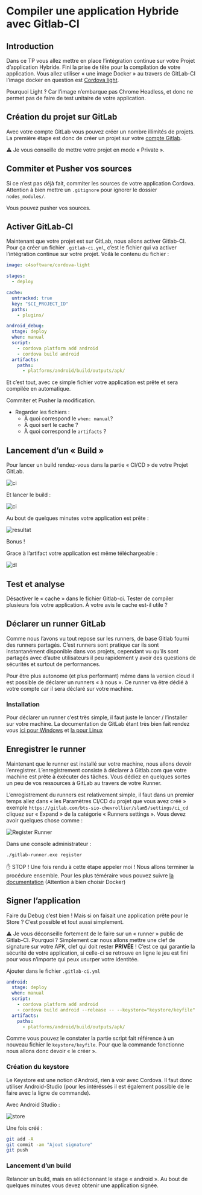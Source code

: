 # Compiler une application Hybride avec Gitlab-CI

## Introduction

Dans ce TP vous allez mettre en place l’intégration continue sur votre Projet d’application Hybride. Fini la prise de tête pour la compilation de votre application. Vous allez utiliser « une image Docker » au travers de GitLab-CI l’image docker en question est [Cordova light](https://hub.docker.com/r/c4software/cordova-light/).

Pourquoi Light ? Car l’image n’embarque pas Chrome Headless, et donc ne permet pas de faire de test unitaire de votre application.

## Création du projet sur GitLab

Avec votre compte GitLab vous pouvez créer un nombre illimités de projets. La première étape est donc de créer un projet sur votre  [compte Gitlab](https://gitlab.com/projects/new).

⚠️ Je vous conseille de mettre votre projet en mode « Private ».

## Commiter et Pusher vos sources

Si ce n’est pas déjà fait, commiter les sources de votre application Cordova. Attention à bien mettre un ```.gitignore``` pour ignorer le dossier ```nodes_modules/```.

Vous pouvez pusher vos sources.

## Activer GitLab-CI

Maintenant que votre projet est sur GitLab, nous allons activer Gitlab-CI. Pour ça créer un fichier ```.gitlab-ci.yml```, c’est le fichier qui va activer l’intégration continue sur votre projet. Voilà le contenu du fichier :

```yml
image: c4software/cordova-light

stages:
  - deploy

cache:
  untracked: true
  key: "$CI_PROJECT_ID"
  paths:
    - plugins/

android_debug:
  stage: deploy
  when: manual
  script:
    - cordova platform add android
    - cordova build android
  artifacts:
    paths:
      - platforms/android/build/outputs/apk/
```

Et c’est tout, avec ce simple fichier votre application est prête et sera compilée en automatique.

Commiter et Pusher la modification.

- Regarder les fichiers :
  - À quoi correspond le ```when: manual```?
  - À quoi sert le cache ?
  - À quoi correspond le ```artifacts``` ?

## Lancement d’un « Build »

Pour lancer un build rendez-vous dans la partie « CI/CD » de votre Projet GitLab.

![ci](./ressources/hybrid-ci.png)

Et lancer le build :

![ci](./ressources/run.png)

Au bout de quelques minutes votre application est prête :

![resultat](./ressources/resultat.png)

Bonus !

Grace à l’artifact votre application est même téléchargeable :

![dl](./ressources/telechargement.png)

## Test et analyse

Désactiver le « cache » dans le fichier Gitlab-ci. Tester de compiler plusieurs fois votre application. À votre avis le cache est-il utile ?

## Déclarer un runner GitLab

Comme nous l’avons vu tout repose sur les runners, de base Gitlab fourni des runners partagés. C’est runners sont pratique car ils sont instantanément disponible dans vos projets, cependant vu qu’ils sont partagés avec d’autre utilisateurs il peu rapidement y avoir des questions de sécurités et surtout de performances. 

Pour être plus autonome (et plus performant) même dans la version cloud il est possible de déclarer un runners « à nous ». Ce runner va être dédié à votre compte car il sera déclaré sur votre machine.

### Installation

Pour déclarer un runner c’est très simple, il faut juste le lancer / l’installer sur votre machine. La documentation de GitLab étant très bien fait rendez vous [ici pour Windows](https://docs.gitlab.com/runner/install/windows.html) et [la pour Linux](https://docs.gitlab.com/runner/install/linux-repository.html)

## Enregistrer le runner

Maintenant que le runner est installé sur votre machine, nous allons devoir l’enregistrer. L’enregistrement consiste à déclarer à Gitlab.com que votre machine est prête à éxécuter des tâches. Vous dédiez en quelques sortes un peu de vos ressources à GitLab au travers de votre Runner.

L’enregistrement du runners est relativement simple, il faut dans un premier temps allez dans « les Paramètres CI/CD du projet que vous avez créé » exemple ```https://gitlab.com/bts-sio-chevrollier/slam5/settings/ci_cd``` cliquez sur « Expand » de la catégorie « Runners settings ». Vous devez avoir quelques chose comme :

![Register Runner](./ressources/runner.png)

Dans une console administrateur :

```sh
./gitlab-runner.exe register
```

✋ STOP ! Une fois rendu à cette étape appeler moi ! Nous allons terminer la procédure ensemble. Pour les plus téméraire vous pouvez suivre [la documentation](https://docs.gitlab.com/runner/register/index.html#windows) (Attention à bien choisir Docker)

## Signer l’application

Faire du Debug c’est bien ! Mais si on faisait une application prête pour le Store ? C’est possible et tout aussi simplement.

⚠️ Je vous déconseille fortement de le faire sur un « runner » public de Gitlab-CI. Pourquoi ? Simplement car nous allons mettre une clef de signature sur votre APK, clef qui doit rester **PRIVÉE** ! C’est ce qui garantie la sécurité de votre application, si celle-ci se retrouve en ligne le jeu est fini pour vous n’importe qui peux usurper votre identitée.

Ajouter dans le fichier ```.gitlab-ci.yml```

```yml
android:
  stage: deploy
  when: manual
  script:
    - cordova platform add android
    - cordova build android --release -- --keystore="keystore/keyfile" --keystoreType jks --password="MOT_DE_PASSE" --storePassword="MOT_DE_PASSE" --alias="demo"
  artifacts:
    paths:
      - platforms/android/build/outputs/apk/
```

Comme vous pouvez le constater la partie script fait référence à un nouveau fichier le ```keystore/keyfile```. Pour que la commande fonctionne nous allons donc devoir « le créer ».

### Création du keystore

Le Keystore est une notion d’Android, rien à voir avec Cordova. Il faut donc utiliser Android-Studio (pour les intéréssés il est également possible de le faire avec la ligne de commande).

Avec Android Studio :

![store](./ressources/SjcOa.png)

Une fois créé :

```sh
git add -A
git commit -am "Ajout signature"
git push
```

### Lancement d’un build

Relancer un build, mais en séléctionnant le stage « android ». Au bout de quelques minutes vous devez obtenir une application signée.